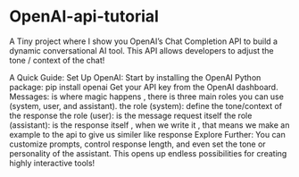 # OpenAI-api-tutorial

A Tiny project where I show you OpenAI’s Chat Completion API to build a dynamic conversational AI tool. This API allows developers to adjust the tone / context of the chat!

A Quick Guide:
Set Up OpenAI:
Start by installing the OpenAI Python package: pip install openai
Get your API key from the OpenAI dashboard.
Messages: is where magic happens , there is three main roles you can use (system, user, and assistant). 
the role (system): define the tone/context of the response
the role (user): is the message request itself
the role (assistant): is the response itself , when we write it  , that means we make an example to the api to give us similer like response
Explore Further: You can customize prompts, control response length, and even set the tone or personality of the assistant. This opens up endless possibilities for creating highly interactive tools!
